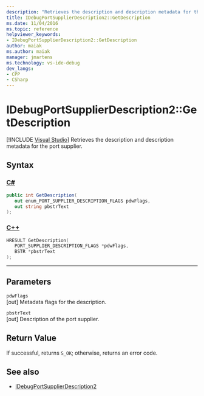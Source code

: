```yaml
---
description: "Retrieves the description and description metadata for the port supplier."
title: IDebugPortSupplierDescription2::GetDescription
ms.date: 11/04/2016
ms.topic: reference
helpviewer_keywords:
- IDebugPortSupplierDescription2::GetDescription
author: maiak
ms.author: maiak
manager: jmartens
ms.technology: vs-ide-debug
dev_langs:
- CPP
- CSharp
---
```

# IDebugPortSupplierDescription2::GetDescription

 [!INCLUDE [Visual Studio](~/includes/applies-to-version/vs-windows-only.md)]
Retrieves the description and description metadata for the port supplier.

## Syntax

### [C#](#tab/csharp)
```csharp
public int GetDescription(
   out enum_PORT_SUPPLIER_DESCRIPTION_FLAGS pdwFlags,
   out string pbstrText
);
```
### [C++](#tab/cpp)
```cpp
HRESULT GetDescription(
   PORT_SUPPLIER_DESCRIPTION_FLAGS *pdwFlags,
   BSTR *pbstrText
);
```
---

## Parameters
`pdwFlags`\
[out] Metadata flags for the description.

`pbstrText`\
[out] Description of the port supplier.

## Return Value
 If successful, returns `S_OK`; otherwise, returns an error code.

## See also
- [IDebugPortSupplierDescription2](../../../extensibility/debugger/reference/idebugportsupplierdescription2.md)
